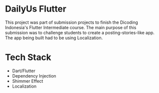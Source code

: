 # DailyUs Flutter

This project was part of submission projects to finish the Dicoding Indonesia's Flutter Intermediate course. The main purpose of this submission was to challenge students to create a posting-stories-like app. The app being built had to be using Localization.

# Tech Stack

- Dart/Flutter
- Dependency Injection
- Shimmer Effect
- Localization